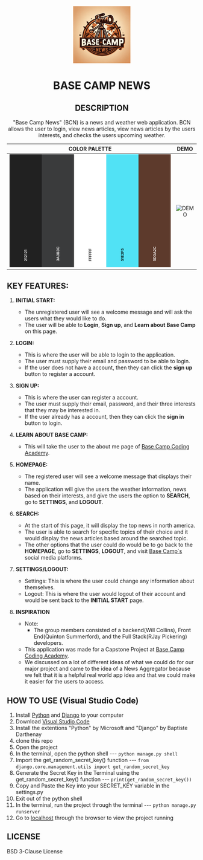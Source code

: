 <div align="center">
  <img style="width: 30%;" src="./README_Files/BCN.jpg" alt="Base Camp News">  
  
  # **BASE CAMP NEWS**

  ## **DESCRIPTION**
  "Base Camp News" (BCN) is a news and weather web application. BCN allows the user to login, view news articles, view news articles by the users interests, and checks the users upcoming weather.

  COLOR PALETTE            |  DEMO
:-------------------------:|:-------------------------:
<img style="width: 100%;" src="./README_Files/BaseCampNews.png" alt="Color Codes">   |  <img style="width: 100%; height: 100%;" src="./README_Files/BCN-DEMO.gif" alt="DEMO"> 
</div>

## **KEY FEATURES:**
1. **INITIAL START:**
    - The unregistered user will see a welcome message and will ask the users what they would like to do.
    - The user will be able to **Login**, **Sign up**, and **Learn about Base Camp** on this page.

2. **LOGIN:**
   - This is where the user will be able to login to the application.
   - The user must supply their email and password to be able to login.
   - If the user does not have a account, then they can click the **sign up** button to register a account.

3. **SIGN UP:**
   - This is where the user can register a account.
   - The user must supply their email, password, and their three interests that they may be interested in.
   - If the user already has a account, then they can click the **sign in** button to login.

4. **LEARN ABOUT BASE CAMP:**
   - This will take the user to the about me page of [Base Camp Coding Academy](https://basecampcodingacademy.org/about).

5. **HOMEPAGE:**
    - The registered user will see a welcome message that displays their name. 
    - The application will give the users the weather information, news based on their interests, and give the users the option to **SEARCH**, go to **SETTINGS**, and **LOGOUT**.

6. **SEARCH:**
    - At the start of this page, it will display the top news in north america.
    - The user is able to search for specific topics of their choice and it would display the news articles based around the searched topic.
    - The other options that the user could do would be to go back to the **HOMEPAGE**,  go to **SETTINGS**, **LOGOUT**, and visit [Base Camp`s](https://basecampcodingacademy.org/) social media platforms.

7. **SETTINGS/LOGOUT:**
    - Settings: This is where the user could change any information about themselves.
    - Logout: This is where the user would logout of their account and would be sent back to the **INITIAL START** page.

8. **INSPIRATION**
   - Note:
        - The group members consisted of a backend(Will Collins), Front End(Quinton Summerford), and the Full Stack(RJay Pickering) developers.
   - This application was made for a Capstone Project at [Base Camp Coding Academy](https://basecampcodingacademy.org/).
   - We discussed on a lot of different ideas of what we could do for our major project and came to the idea of a News Aggregator because we felt that it is a helpful real world app idea and that we could make it easier for the users to access.

## **HOW TO USE (Visual Studio Code)**
1.  Install [Python](https://www.youtube.com/watch?v=gTcKMLznTcI) and [Django](https://www.youtube.com/watch?v=8JBdPDkKMiA) to your computer
2.  Download [Visual Studio Code](https://www.youtube.com/watch?v=HxJXKFxhah4)
3.  Install the extentions "Python" by Microsoft and "Django" by Baptiste Darthenay
4.  clone this repo
5.  Open the project
6.  In the terminal, open the python shell --- `python manage.py shell`
7.  Import the get_random_secret_key() function --- `from django.core.management.utils import get_random_secret_key`
8.  Generate the Secret Key in the Terminal using the get_random_secret_key() function --- `print(get_random_secret_key())`
9.  Copy and Paste the Key into your SECRET_KEY variable in the settings.py
10. Exit out of the python shell
11. In the terminal, run the project through the terminal --- `python manage.py runserver`
12. Go to [localhost](http://127.0.0.1:8000/) through the browser to view the project running

## **LICENSE**
BSD 3-Clause License
